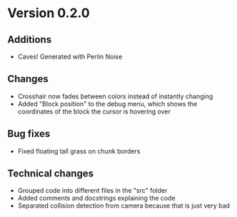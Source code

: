 # Version 0.2.0

## Additions

- Caves! Generated with Perlin Noise

## Changes

- Crosshair now fades between colors instead of instantly changing
- Added "Block position" to the debug menu, which shows the coordinates of the block the cursor is hovering over

## Bug fixes

- Fixed floating tall grass on chunk borders

## Technical changes

- Grouped code into different files in the "src" folder
- Added comments and docstrings explaining the code
- Separated collision detection from camera because that is just very bad

